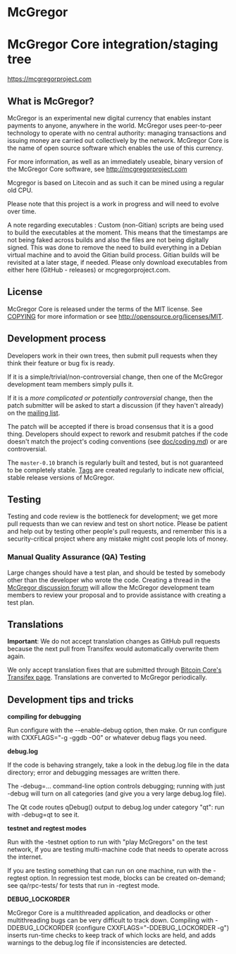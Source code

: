 # McGregor
McGregor Core integration/staging tree
=====================================

https://mcgregorproject.com

What is McGregor?
----------------

McGregor is an experimental new digital currency that enables instant payments to
anyone, anywhere in the world. McGregor uses peer-to-peer technology to operate
with no central authority: managing transactions and issuing money are carried
out collectively by the network. McGregor Core is the name of open source
software which enables the use of this currency.

For more information, as well as an immediately useable, binary version of
the McGregor Core software, see http://mcgregorproject.com


Mcgregor is based on Litecoin and as such it can be mined using a regular old CPU.

Please note that this project is a work in progress and will need to evolve over time.

A note regarding executables :
Custom (non-Gitian) scripts are being used to build the executables at the moment.
This means that the timestamps are not being faked across builds and also the files are not being digitally signed.
This was done to remove the need to build everything in a Debian virtual machine and to avoid the Gitian build process. Gitian builds will be revisited at a later stage, if needed.
Please only download executables from either here (GitHub  - releases) or mcgregorproject.com.




License
-------

McGregor Core is released under the terms of the MIT license. See [COPYING](COPYING) for more
information or see http://opensource.org/licenses/MIT.

Development process
-------------------

Developers work in their own trees, then submit pull requests when they think
their feature or bug fix is ready.

If it is a simple/trivial/non-controversial change, then one of the McGregor
development team members simply pulls it.

If it is a *more complicated or potentially controversial* change, then the patch
submitter will be asked to start a discussion (if they haven't already) on the
[mailing list](******).

The patch will be accepted if there is broad consensus that it is a good thing.
Developers should expect to rework and resubmit patches if the code doesn't
match the project's coding conventions (see [doc/coding.md](doc/coding.md)) or are
controversial.

The `master-0.10` branch is regularly built and tested, but is not guaranteed to be
completely stable. [Tags](https://github.com/crypticmac/McGregor/tags) are created
regularly to indicate new official, stable release versions of McGregor.

Testing
-------

Testing and code review is the bottleneck for development; we get more pull
requests than we can review and test on short notice. Please be patient and help out by testing
other people's pull requests, and remember this is a security-critical project where any mistake might cost people
lots of money.

### Manual Quality Assurance (QA) Testing

Large changes should have a test plan, and should be tested by somebody other
than the developer who wrote the code.
Creating a thread in the [McGregor discussion forum](*****) will allow the McGregor
development team members to review your proposal and to provide assistance with creating a test plan. 


Translations
------------

**Important**: We do not accept translation changes as GitHub pull requests because the next
pull from Transifex would automatically overwrite them again.

We only accept translation fixes that are submitted through [Bitcoin Core's Transifex page](https://www.transifex.com/projects/p/bitcoin/).
Translations are converted to McGregor periodically.

Development tips and tricks
---------------------------

**compiling for debugging**

Run configure with the --enable-debug option, then make. Or run configure with
CXXFLAGS="-g -ggdb -O0" or whatever debug flags you need.

**debug.log**

If the code is behaving strangely, take a look in the debug.log file in the data directory;
error and debugging messages are written there.

The -debug=... command-line option controls debugging; running with just -debug will turn
on all categories (and give you a very large debug.log file).

The Qt code routes qDebug() output to debug.log under category "qt": run with -debug=qt
to see it.

**testnet and regtest modes**

Run with the -testnet option to run with "play McGregors" on the test network, if you
are testing multi-machine code that needs to operate across the internet.

If you are testing something that can run on one machine, run with the -regtest option.
In regression test mode, blocks can be created on-demand; see qa/rpc-tests/ for tests
that run in -regtest mode.

**DEBUG_LOCKORDER**

McGregor Core is a multithreaded application, and deadlocks or other multithreading bugs
can be very difficult to track down. Compiling with -DDEBUG_LOCKORDER (configure
CXXFLAGS="-DDEBUG_LOCKORDER -g") inserts run-time checks to keep track of which locks
are held, and adds warnings to the debug.log file if inconsistencies are detected.
